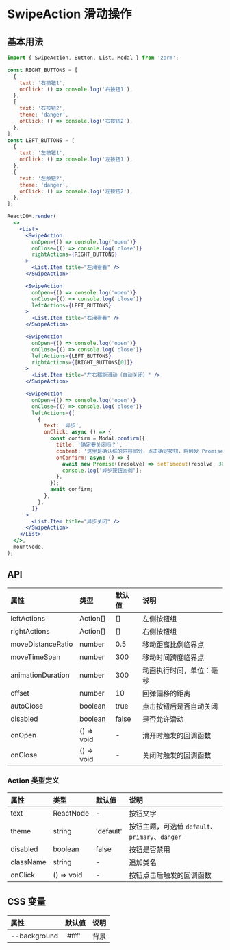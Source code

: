 # SwipeAction 滑动操作

## 基本用法

```jsx
import { SwipeAction, Button, List, Modal } from 'zarm';

const RIGHT_BUTTONS = [
  {
    text: '右按钮1',
    onClick: () => console.log('右按钮1'),
  },
  {
    text: '右按钮2',
    theme: 'danger',
    onClick: () => console.log('右按钮2'),
  },
];
const LEFT_BUTTONS = [
  {
    text: '左按钮1',
    onClick: () => console.log('左按钮1'),
  },
  {
    text: '左按钮2',
    theme: 'danger',
    onClick: () => console.log('左按钮2'),
  },
];

ReactDOM.render(
  <>
    <List>
      <SwipeAction
        onOpen={() => console.log('open')}
        onClose={() => console.log('close')}
        rightActions={RIGHT_BUTTONS}
      >
        <List.Item title="左滑看看" />
      </SwipeAction>

      <SwipeAction
        onOpen={() => console.log('open')}
        onClose={() => console.log('close')}
        leftActions={LEFT_BUTTONS}
      >
        <List.Item title="右滑看看" />
      </SwipeAction>

      <SwipeAction
        onOpen={() => console.log('open')}
        onClose={() => console.log('close')}
        leftActions={LEFT_BUTTONS}
        rightActions={[RIGHT_BUTTONS[0]]}
      >
        <List.Item title="左右都能滑动（自动关闭）" />
      </SwipeAction>

      <SwipeAction
        onOpen={() => console.log('open')}
        onClose={() => console.log('close')}
        leftActions={[
          {
            text: '异步',
            onClick: async () => {
              const confirm = Modal.confirm({
                title: '确定要关闭吗？',
                content: '这里是确认框的内容部分，点击确定按钮，将触发 Promise 关闭确认框',
                onConfirm: async () => {
                  await new Promise((resolve) => setTimeout(resolve, 3000));
                  console.log('异步按钮回调');
                },
              });
              await confirm;
            },
          },
        ]}
      >
        <List.Item title="异步关闭" />
      </SwipeAction>
    </List>
  </>,
  mountNode,
);
```

## API

| 属性              | 类型       | 默认值 | 说明                     |
| :---------------- | :--------- | :----- | :----------------------- |
| leftActions       | Action[]   | []     | 左侧按钮组               |
| rightActions      | Action[]   | []     | 右侧按钮组               |
| moveDistanceRatio | number     | 0.5    | 移动距离比例临界点       |
| moveTimeSpan      | number     | 300    | 移动时间跨度临界点       |
| animationDuration | number     | 300    | 动画执行时间，单位：毫秒 |
| offset            | number     | 10     | 回弹偏移的距离           |
| autoClose         | boolean    | true   | 点击按钮后是否自动关闭   |
| disabled          | boolean    | false  | 是否允许滑动             |
| onOpen            | () => void | -      | 滑开时触发的回调函数     |
| onClose           | () => void | -      | 关闭时触发的回调函数     |

### Action 类型定义

| 属性      | 类型       | 默认值    | 说明                                            |
| :-------- | :--------- | :-------- | :---------------------------------------------- |
| text      | ReactNode  | -         | 按钮文字                                        |
| theme     | string     | 'default' | 按钮主题，可选值 `default`、`primary`、`danger` |
| disabled  | boolean    | false     | 按钮是否禁用                                    |
| className | string     | -         | 追加类名                                        |
| onClick   | () => void | -         | 按钮点击后触发的回调函数                        |

## CSS 变量

| 属性         | 默认值 | 说明 |
| :----------- | :----- | :--- |
| --background | '#fff' | 背景 |
